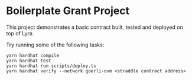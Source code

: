 # Boilerplate Grant Project

This project demonstrates a basic contract built, tested and deployed on top of Lyra. 

Try running some of the following tasks:

```shell
yarn hardhat compile
yarn hardhat test
yarn hardhat run scripts/deploy.ts
yarn hardhat verify --network goerli-ovm <straddle contract address>
```
